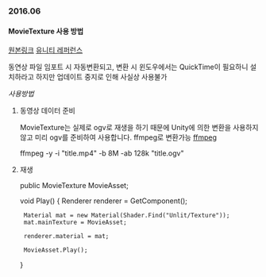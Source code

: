 ### 2016.06

#### MovieTexture 사용 방법

[원본링크](http://qiita.com/nakfiv/items/ce7c5506c66280014709)
[유니티 레퍼런스](http://docs.unity3d.com/kr/current/Manual/class-MovieTexture.html)

동연상 파일 임포트 시 자동변환되고, 변환 시 윈도우에서는 QuickTime이 
필요하니 설치하라고 하지만 업데이트 중지로 인해 사실상 사용불가


*사용방법*

1. 동영상 데이터 준비

    MovieTexture는 실제로 ogv로 재생을 하기 때문에 Unity에 의한 변환을
    사용하지 않고 미리 ogv를 준비하여 사용합니다.
    ffmpeg로 변환가능
    [ffmpeg](https://ffmpeg.zeranoe.com/builds/)
    
    ffmpeg -y -i "title.mp4" -b 8M -ab 128k "title.ogv"

2. 재생

    public MovieTexture MovieAsset;

    void Play()
    {
        Renderer renderer = GetComponent<Renderer>();

        Material mat = new Material(Shader.Find("Unlit/Texture"));
        mat.mainTexture = MovieAsset;

        renderer.material = mat;
        
        MovieAsset.Play();
    }

